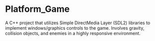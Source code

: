 # Platform_Game

A C++ project that utilizes Simple DirectMedia Layer (SDL2) libraries to implement windows/graphics controls to the game.
Involves gravity, collision objects, and enemies in a highly responsive environment.
